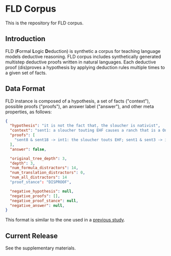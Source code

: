 # FLD Corpus
This is the repository for FLD corpus.

## Introduction
FLD (**F**ormal **L**ogic **D**eduction) is synthetic a corpus for teaching language models deductive reasoning.
FLD corpus includes synthetically generated multistep deductive proofs written in natural languages.
Each deductive proof (dis)proves a hypothesis by applying deduction rules multiple times to a given set of facts.

## Data Format
FLD instance is composed of a hypothesis, a set of facts ("context"), possible proofs ("proofs"), an answer label ("answer"), and other meta properties, as follows:
```json
{
  "hypothesis": "it is not the fact that, the sloucher is nativist",
  "context": "sent1: a sloucher touting EHF causes a ranch that is a Oniscus sent10: for everything, if it is not the fact that, it touts EHF, it is not the fact that, it is a contagion sent11: if it is not the fact that something is hand-held, it is not the fact that, it scuffles saskatoon sent12: the sloucher is millennial sent13: a ranch not touting EHF is caused by a tappet that is not a Oniscus sent14: everything is a contagion sent15: if a ranch is nativist it collapses sent16: if a sloucher books it is nativist sent17: a sloucher is a Oniscus if it tilts sent18: the sloucher is a contagion sent19: the endonuclease touts EHF sent2: if it is not the fact that the sloucher blazes creepy-crawly, it is not the fact that the ranch is a contagion sent3: the ranch is a Oniscus, thus the sloucher books sent4: a ranch will not shelter cone thus it is not the fact that it eyes nosepiece sent5: a anticholinesterase is not nativist if it is not the fact that it is a Rochambeau sent6: a strongroom is oleaceous thus it touts EHF sent7: if the ranch is Swiss, the sloucher is a contagion sent8: a sloucher touts EHF if it is a contagion sent9: a PIE will not tout EHF thus it is not the fact that it poaches",
  "proofs": [
    "sent8 & sent18 -> int1: the sloucher touts EHF; sent1 & sent3 -> int2: a sloucher books if it touts EHF; int1 & int2 -> int3: the sloucher books; int3 & sent16 -> hypothesis;"
  ],
  "answer": false,

  "original_tree_depth": 3,
  "depth": 3,
  "num_formula_distractors": 14,
  "num_translation_distractors": 0,
  "num_all_distractors": 14
  "proof_stance": "DISPROOF",

  "negative_hypothesis": null,
  "negative_proofs": [],
  "negative_proof_stance": null,
  "negative_answer": null,
}
```

This format is similar to the one used in a [previous study](https://github.com/princeton-nlp/NLProofS).

## Current Release
See the supplementary materials.
